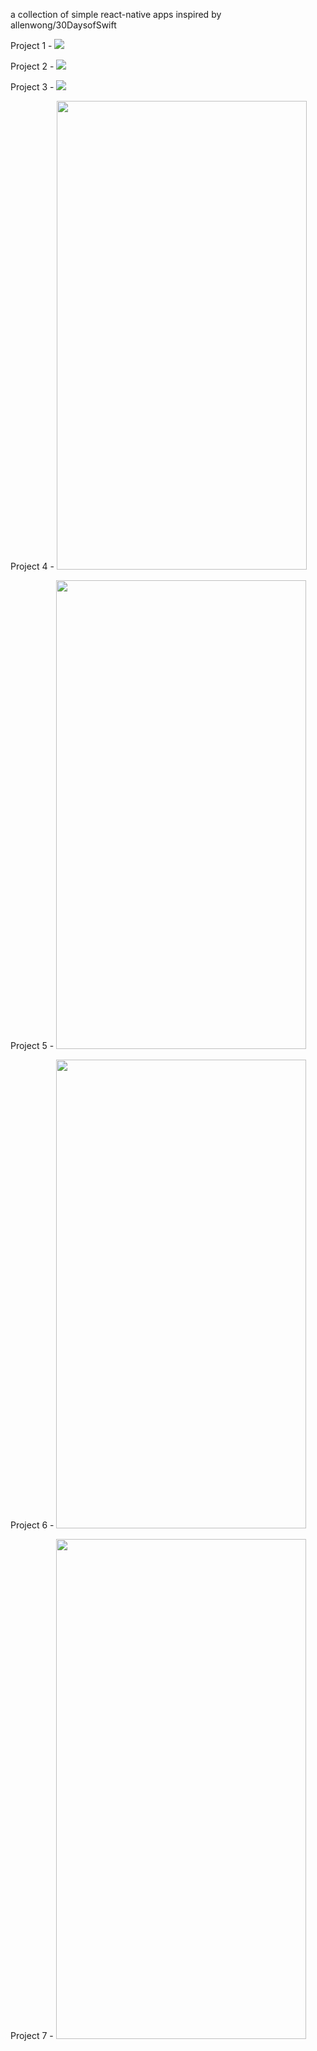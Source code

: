 a collection of simple react-native apps
inspired by allenwong/30DaysofSwift

Project 1 -
![](watch/Screen%20Shot%202019-03-15%20at%203.00.35%20PM.png)

Project 2 -
![](customFont/Screen%20Shot%202019-03-23%20at%205.19.06%20PM.png)

Project 3 -
![](SnapChatUI/SnapChatUIScreenShot.png)

Project 4 -
<img src="https://github.com/ibrahim408/simpleApps/blob/master/LocalVideo/localVideo2.gif" width="400" height="750" />

Project 5 -
<img src="https://github.com/ibrahim408/simpleApps/blob/master/carouselEffect/carousal.gif" width="400" height="750" />

Project 6 -
<img src="https://github.com/ibrahim408/simpleApps/blob/master/findMyLocation/findMyLocationVideo.gif" width="400" height="750" />

Project 7 - 
<img src="https://github.com/ibrahim408/simpleApps/blob/master/cardFlip/cardFlip.gif" width="400" height="800" />

